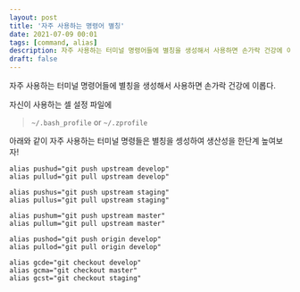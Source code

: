 ```yaml
---
layout: post
title: '자주 사용하는 명령어 별칭'
date: 2021-07-09 00:01
tags: [command, alias]
description: 자주 사용하는 터미널 명령어들에 별칭을 생성해서 사용하면 손가락 건강에 이롭다.
draft: false
---
```


자주 사용하는 터미널 명령어들에 별칭을 생성해서 사용하면 손가락 건강에 이롭다.


자신이 사용하는 셀 설정 파일에

> `~/.bash_profile` or `~/.zprofile`


아래와 같이 자주 사용하는 터미널 명령들은 별칭을 셍성하여 생산성을 한단계 높여보자!

```shell script
alias pushud="git push upstream develop"
alias pullud="git pull upstream develop"

alias pushus="git push upstream staging"
alias pullus="git pull upstream staging"

alias pushum="git push upstream master"
alias pullum="git pull upstream master"

alias pushod="git push origin develop"
alias pullod="git pull origin develop"

alias gcde="git checkout develop"
alias gcma="git checkout master"
alias gcst="git checkout staging"
```
